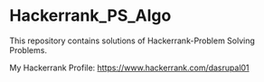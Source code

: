 # Hackerrank_PS_Algo

This repository contains solutions of Hackerrank-Problem Solving Problems.

My Hackerrank Profile: https://www.hackerrank.com/dasrupal01
